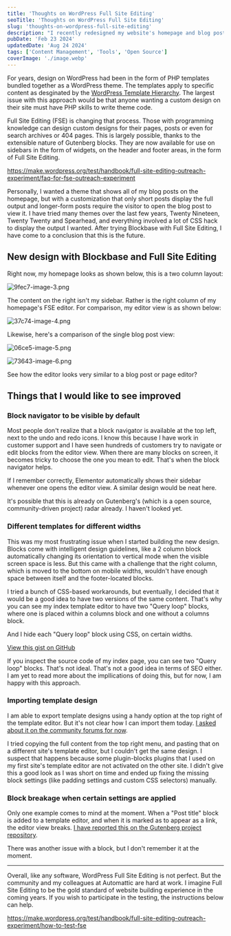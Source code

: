 ```yaml
---
title: 'Thoughts on WordPress Full Site Editing'
seoTitle: 'Thoughts on WordPress Full Site Editing'
slug: 'thoughts-on-wordpress-full-site-editing'
description: "I recently redesigned my website's homepage and blog post views using the new WordPress Full Site Editing experience. Read about my experience on this post."
pubDate: 'Feb 23 2024'
updatedDate: 'Aug 24 2024'
tags: ['Content Management', 'Tools', 'Open Source']
coverImage: './image.webp'
---
```


For years, design on WordPress had been in the form of PHP templates bundled together as a WordPress theme. The templates apply to specific content as desginated by the [WordPress Template Hierarchy](https://developer.wordpress.org/themes/basics/template-hierarchy/). The largest issue with this approach would be that anyone wanting a custom design on their site must have PHP skills to write theme code.

Full Site Editing (FSE) is changing that process. Those with programming knowledge can design custom designs for their pages, posts or even for search archives or 404 pages. This is largely possible, thanks to the extensible nature of Gutenberg blocks. They are now available for use on sidebars in the form of widgets, on the header and footer areas, in the form of Full Site Editing.

https://make.wordpress.org/test/handbook/full-site-editing-outreach-experiment/faq-for-fse-outreach-experiment

Personally, I wanted a theme that shows all of my blog posts on the homepage, but with a customization that only short posts display the full output and longer-form posts require the visitor to open the blog post to view it. I have tried many themes over the last few years, Twenty Nineteen, Twenty Twenty and Spearhead, and everything involved a lot of CSS hack to display the output I wanted. After trying Blockbase with Full Site Editing, I have come to a conclusion that this is the future.

## New design with Blockbase and Full Site Editing

Right now, my homepage looks as shown below, this is a two column layout:

![9fec7-image-3.png](https://blogarunsathiya.files.wordpress.com/2022/07/9fec7-image-3.png?w=1024&h=580)

The content on the right isn't my sidebar. Rather is the right column of my homepage's FSE editor. For comparison, my editor view is as shown below:

![37c74-image-4.png](https://blogarunsathiya.files.wordpress.com/2022/07/37c74-image-4.png?w=1024&h=519)

Likewise, here's a comparison of the single blog post view:

![06ce5-image-5.png](https://blogarunsathiya.files.wordpress.com/2022/07/06ce5-image-5.png?w=1024&h=580)

![73643-image-6.png](https://blogarunsathiya.files.wordpress.com/2022/07/73643-image-6.png?w=1024&h=519)

See how the editor looks very similar to a blog post or page editor?

## Things that I would like to see improved

### Block navigator to be visible by default

Most people don't realize that a block navigator is available at the top left, next to the undo and redo icons. I know this because I have work in customer support and I have seen hundreds of customers try to navigate or edit blocks from the editor view. When there are many blocks on screen, it becomes tricky to choose the one you mean to edit. That's when the block navigator helps.

If I remember correctly, Elementor automatically shows their sidebar whenever one opens the editor view. A similar design would be neat here.

It's possible that this is already on Gutenberg's (which is a open source, community-driven project) radar already. I haven't looked yet.

### Different templates for different widths

This was my most frustrating issue when I started building the new design. Blocks come with intelligent design guidelines, like a 2 column block automatically changing its orientation to vertical mode when the visible screen space is less. But this came with a challenge that the right column, which is moved to the bottom on mobile widths, wouldn't have enough space between itself and the footer-located blocks.

I tried a bunch of CSS-based workarounds, but eventually, I decided that it would be a good idea to have two versions of the same content. That's why you can see my index template editor to have two "Query loop" blocks, where one is placed within a columns block and one without a columns block.

And I hide each "Query loop" block using CSS, on certain widths.

[View this gist on GitHub](https://gist.github.com/arunsathiya/7a72d68b2857deefc0613bd1cd08f63e)

If you inspect the source code of my index page, you can see two "Query loop" blocks. That's not ideal. That's not a good idea in terms of SEO either. I am yet to read more about the impllications of doing this, but for now, I am happy with this approach.

### Importing template design

I am able to export template designs using a handy option at the top right of the template editor. But it's not clear how I can import them today. [I asked about it on the community forums for now](https://wordpress.org/support/topic/import-full-site-editing-templates/?view=all).

I tried copying the full content from the top right menu, and pasting that on a different site's template editor, but I couldn't get the same design. I suspect that happens because some plugin-blocks plugins that I used on my first site's template editor are not activated on the other site. I didn't give this a good look as I was short on time and ended up fixing the missing block settings (like padding settings and custom CSS selectors) manually.

### Block breakage when certain settings are applied

Only one example comes to mind at the moment. When a "Post title" block is added to a template editor, and when it is marked as to appear as a link, the editor view breaks. [I have reported this on the Gutenberg project repository](https://github.com/WordPress/gutenberg/issues/35174).

There was another issue with a block, but I don't remember it at the moment.

---

Overall, like any software, WordPress Full Site Editing is not perfect. But the community and my colleagues at Automattic are hard at work. I imagine Full Site Editing to be the gold standard of website building experience in the coming years. If you wish to participate in the testing, the instructions below can help.

https://make.wordpress.org/test/handbook/full-site-editing-outreach-experiment/how-to-test-fse
